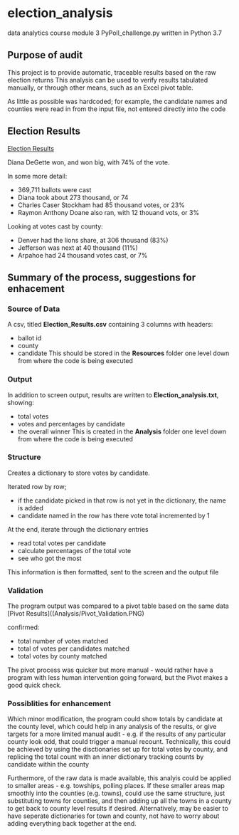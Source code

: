 # election_analysis
data analytics course module 3
PyPoll_challenge.py
written in Python 3.7

## Purpose of audit
This project is to provide automatic, traceable results based on the raw election returns
This analysis can be used to verify results tabulated manually, or through other means,
such as an Excel pivot table.

As little as possible was hardcoded; for example, the candidate names and
counties were read in from the input file, not entered directly into the code

## Election Results
[Election Results](Analysis/election_analysis.PNG)

Diana DeGette won, and won big, with 74% of the vote.

In some more detail:
- 369,711 ballots were cast
- Diana took about 273 thousand, or 74
- Charles Caser Stockham had 85 thousand votes, or 23%
- Raymon Anthony Doane also ran, with 12 thouand vots, or 3%

Looking at votes cast by county:
- Denver had the lions share, at 306 thousand (83%)
- Jefferson was next at 40 thousand (11%)
- Arpahoe had 24 thousand votes cast, or 7%

## Summary of the process, suggestions for enhacement

### Source of Data
A csv, titled **Election_Results.csv** containing 3 columns with headers:
- ballot id
- county
- candidate
This should be stored in the **Resources** folder one level down from where the code is being executed

### Output
In addition to screen output, results are written to **Election_analysis.txt**, showing:
- total votes
- votes and percentages by candidate
- the overall winner
This is created in the **Analysis** folder one level down from where the code is being executed

### Structure
Creates a dictionary to store votes by candidate. 

Iterated row by row; 
- if the candidate picked in that row is not yet in the dictionary, the name is added
- candidate named in the row has there vote total incremented by 1

At the end, iterate through the dictionary entries
- read total votes per candidate
- calculate percentages of the total vote
- see who got the most

This information is then formatted, sent to the screen and the output file

### Validation
The program output was compared to a pivot table based on the same data
[Pivot Results]((Analysis/Pivot_Validation.PNG)

confirmed:
- total number of votes matched
- total of votes per candidates matched
- total votes by county matched

The pivot process was quicker but more manual - would rather have a program with less human intervention
going forward, but the Pivot makes a good quick check.

### Possiblities for enhancement
Which minor modification, the program could show totals by candidate at the county level, which could 
help in any analysis of the results, or give targets for a more limited manual audit - e.g. if 
the results of any particular county look odd, that could trigger a manual recount. Technically, this 
could be achieved by using the disctionaries set up for total votes by county, and replicing the total count
with an inner dictionary tracking counts by candidate within the county

Furthermore, of the raw data is made available, this analyis could be applied to smaller areas - 
e.g. towships, polling places. If these smaller areas map smoothly into the counties (e.g. towns), could
use the same structure, just substituting towns for counties, and then adding up all the towns in a
county to get back to county level results if desired. Alternatively, may be easier to have seperate dictionaries
for town and county, not have to worry about adding everything back together at the end.
